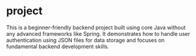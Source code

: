 # project
This is a beginner-friendly backend project built using core Java without any advanced frameworks like Spring. It demonstrates how to handle user authentication using JSON files for data storage and focuses on fundamental backend development skills.
